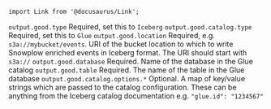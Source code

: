 ```mdx-code-block
import Link from '@docusaurus/Link';
```

<tr>
    <td><code>output.good.type</code></td>
    <td>Required, set this to <code>Iceberg</code></td>
</tr>
<tr>
    <td><code>output.good.catalog.type</code></td>
    <td>Required, set this to <code>Glue</code></td>
</tr>
<tr>
    <td><code>output.good.location</code></td>
    <td>Required, e.g. <code>s3a://mybucket/events</code>.  URI of the bucket location to which to write Snowplow enriched events in Iceberg format.  The URI should start with <code>s3a://</code></td>
</tr>
<tr>
    <td><code>output.good.database</code></td>
    <td>Required. Name of the database in the Glue catalog</td>
</tr>
<tr>
    <td><code>output.good.table</code></td>
    <td>Required. The name of the table in the Glue database</td>
</tr>
<tr>
    <td><code>output.good.catalog.options.*</code></td>
    <td>
    Optional. A map of key/value strings which are passed to the catalog configuration.
    These can be anything <Link to="https://iceberg.apache.org/docs/latest/aws/">from the Iceberg catalog documentation</Link> e.g. <code>"glue.id": "1234567"</code>
    </td>
</tr>
